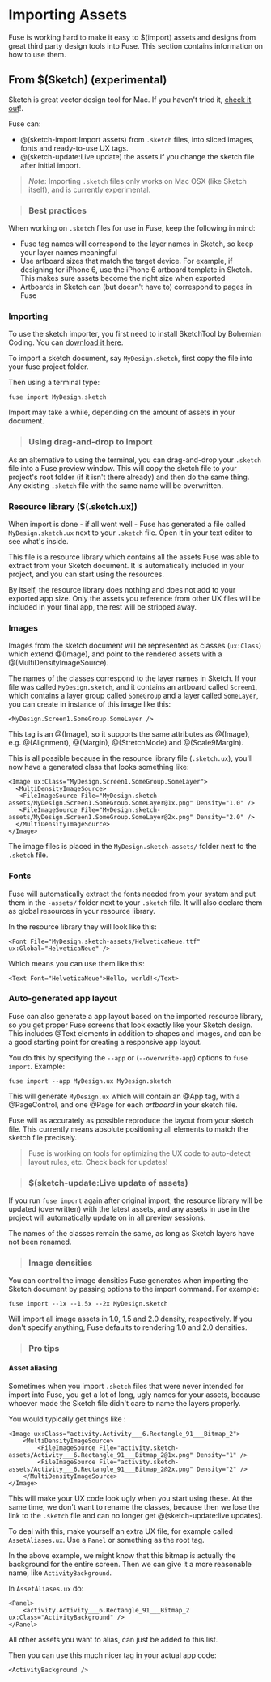 # Importing Assets

Fuse is working hard to make it easy to $(import) assets and designs from great third party design tools into Fuse. This section contains information on how to use them.

## From $(Sketch) (experimental)

Sketch is great vector design tool for Mac. If you haven't tried it, <a href="https://www.sketchapp.com">check it out</a>!.

Fuse can:
* @(sketch-import:Import assets) from `.sketch` files, into sliced images, fonts and ready-to-use UX tags. 
* @(sketch-update:Live update) the assets if you change the sketch file after initial import.

> *Note*: Importing `.sketch` files only works on Mac OSX (like Sketch itself), and is currently experimental.

> ### Best practices 

When working on `.sketch` files for use in Fuse, keep the following in mind:

* Fuse tag names will correspond to the layer names in Sketch, so keep your layer names meaningful
* Use artboard sizes that match the target device. For example, if designing for iPhone 6, use the iPhone 6 artboard template in Sketch. This makes sure assets become the right size when exported
* Artboards in Sketch can (but doesn't have to) correspond to pages in Fuse


### Importing

To use the sketch importer, you first need to install SketchTool by Bohemian Coding. You can <a href="https://bohemiancoding.com/sketch/tool/">download it here</a>.

To import a sketch document, say `MyDesign.sketch`, first copy the file into your fuse project folder. 

Then using a terminal type:

	fuse import MyDesign.sketch

Import may take a while, depending on the amount of assets in your document.

> ### Using drag-and-drop to import

As an alternative to using the terminal, you can drag-and-drop your `.sketch` file into a Fuse preview window. This will copy the sketch file to your project's root folder (if it isn't there already) and then do the same thing. Any existing `.sketch` file with the same name will be overwritten.

### Resource library ($(.sketch.ux))

When import is done - if all went well - Fuse has generated a file called `MyDesign.sketch.ux` next to your `.sketch` file. Open it in your text editor to see what's inside.

This file is a resource library which contains all the assets Fuse was able to extract from your Sketch document. It is automatically included in your project, and you can start using the resources. 

By itself, the resource library does nothing and does not add to your exported app size. Only the assets you reference from other UX files will be included in your final app, the rest will be stripped away.


### Images

Images from the sketch document will be represented as classes (`ux:Class`) which extend @(Image), and point to the rendered assets with a @(MultiDensityImageSource). 

The names of the classes correspond to the layer names in Sketch. If your file was called `MyDesign.sketch`, and it contains an artboard called `Screen1`, which contains a layer group called `SomeGroup` and a layer called `SomeLayer`, you can create in instance of this image like this:

	<MyDesign.Screen1.SomeGroup.SomeLayer />

This tag is an @(Image), so it supports the same attributes as @(Image), e.g. @(Alignment), @(Margin), @(StretchMode) and @(Scale9Margin).

This is all possible because in the resource library file (`.sketch.ux`), you'll now have a generated class that looks something like:

	<Image ux:Class="MyDesign.Screen1.SomeGroup.SomeLayer">
	  <MultiDensityImageSource>
	   <FileImageSource File="MyDesign.sketch-assets/MyDesign.Screen1.SomeGroup.SomeLayer@1x.png" Density="1.0" />
	   <FileImageSource File="MyDesign.sketch-assets/MyDesign.Screen1.SomeGroup.SomeLayer@2x.png" Density="2.0" />
	  </MultiDensityImageSource>
	</Image>

The image files is placed in the `MyDesign.sketch-assets/` folder next to the `.sketch` file.

### Fonts

Fuse will automatically extract the fonts needed from your system and put them in the `-assets/` folder next to your `.sketch` file. It will also declare them as global resources in your resource library. 

In the resource library they will look like this:

	<Font File="MyDesign.sketch-assets/HelveticaNeue.ttf" ux:Global="HelveticaNeue" />

Which means you can use them like this:

	<Text Font="HelveticaNeue">Hello, world!</Text>



### Auto-generated app layout

Fuse can also generate a app layout based on the imported resource library, so you get proper Fuse screens that look exactly like your Sketch design. This includes @Text elements in addition to shapes and images, and can be a good starting point for creating a responsive app layout. 

You do this by specifying the `--app` or (`--overwrite-app`) options to `fuse import`. Example:

	fuse import --app MyDesign.ux MyDesign.sketch

This will generate `MyDesign.ux` which will contain an @App tag, with a @PageControl, and one @Page for each *artboard* in your sketch file. 

Fuse will as accurately as possible reproduce the layout from your sketch file. This currently means absolute positioning all elements to match the sketch file precisely.

> Fuse is working on tools for optimizing the UX code to auto-detect layout rules, etc. Check back for updates!

> ### $(sketch-update:Live update of assets)

If you run `fuse import` again after original import, the resource library will be updated (overwritten) with the latest assets, and any assets in use in the project will automatically update on in all preview sessions.

The names of the classes remain the same, as long as Sketch layers have not been renamed. 

> ### Image densities

You can control the image densities Fuse generates when importing the Sketch document by passing options to the import command. For example:

	fuse import --1x --1.5x --2x MyDesign.sketch

Will import all image assets in 1.0, 1.5 and 2.0 density, respectively. If you don't specify anything, Fuse defaults to rendering 1.0 and 2.0 densities.

> ### Pro tips

#### Asset aliasing

Sometimes when you import `.sketch` files that were never intended for import into Fuse, you get a lot of long, ugly names for your assets, because whoever made the Sketch file didn't care to name the layers properly.

You would typically get things like :

	<Image ux:Class="activity.Activity___6.Rectangle_91___Bitmap_2">
		<MultiDensityImageSource>
			<FileImageSource File="activity.sketch-assets/Activity___6.Rectangle_91___Bitmap_2@1x.png" Density="1" />
			<FileImageSource File="activity.sketch-assets/Activity___6.Rectangle_91___Bitmap_2@2x.png" Density="2" />
		</MultiDensityImageSource>
	</Image>

This will make your UX code look ugly when you start using these. At the same time, we don't want to rename the classes, because then we lose the link to the `.sketch` file and can no longer get @(sketch-update:live updates).

To deal with this, make yourself an extra UX file, for example called `AssetAliases.ux`. Use a `Panel` or something as the root tag.

In the above example, we might know that this bitmap is actually the background for the entire screen. Then we can give it a more reasonable name, like `ActivityBackground`.

In `AssetAliases.ux` do:

	<Panel>
		<activity.Activity___6.Rectangle_91___Bitmap_2 ux:Class="ActivityBackground" />
	</Panel>

All other assets you want to alias, can just be added to this list.

Then you can use this much nicer tag in your actual app code:

	<ActivityBackground />
